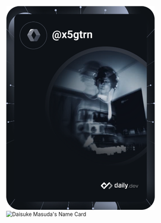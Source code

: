 <a href="https://app.daily.dev/x5gtrn"><img src="https://github.com/x5gtrn/x5gtrn/blob/main/devcard.svg" width="400" alt="Daisuke Masuda's Dev Card"/></a> <img src="https://x5gtrn.com/uploads/2020/f41a85b5f7.png" width="430" alt="Daisuke Masuda's Name Card"/>
